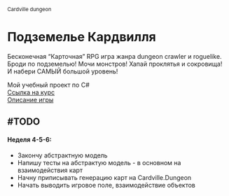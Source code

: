 <sub> Cardville dungeon </sub>
<h1> Подземелье Кардвилля </h1>
<p>
  Бесконечная “Карточная” RPG игра жанра dungeon crawler и roguelike. Броди по подземелью! Мочи монстров! Хапай проклятья и сокровища! И набери САМЫЙ большой уровень!
</p>
<p>
  <span> Мой учебный проект по C# </span> <br>
  <a href=https://ulearn.me/course/basicprogramming2> Ссылка на курс </a>
  <br>
  <a href=https://docs.google.com/document/d/1xwi24RI5ivQ3CazJDDVRSZXw2td0UFKgcb_n0XRHWWY/edit?usp=sharing> Описание игры </a>
</p>

<h2>#TODO</h2>
<h4>Неделя 4-5-6:</h4>
<ul>
  <li> 
    Закончу абстрактную модель
  </li>
  <li>
    Напишу тесты на абстрактую модель - в основном на взаимодействия карт
  </li>
  <li>
    Начну приписывать генерацию карт на Cardville.Dungeon
  </li>
  <li>
    Начать выводить игровое поле, взаимодействие объектов
  </li>
</ul>
